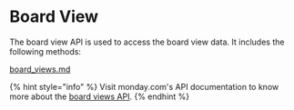 # Board View

The board view API is used to access the board view data. It includes the following methods:

[board\_views.md](board\_views.md "mention")

{% hint style="info" %}
Visit monday.com's API documentation to know more about the [board views API](https://developer.monday.com/api-reference/docs/board-view-queries).
{% endhint %}
